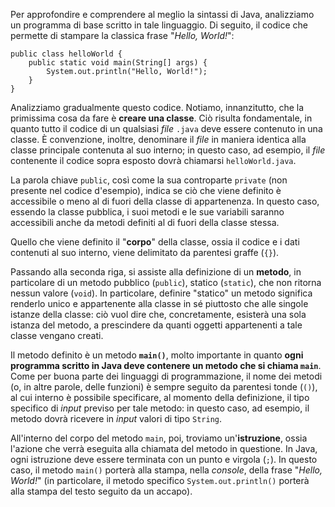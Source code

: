Per approfondire e comprendere al meglio la sintassi di Java, analizziamo un programma di base scritto in tale linguaggio. Di seguito, il codice che permette di stampare la classica frase "*Hello, World!*":

```
public class helloWorld {
    public static void main(String[] args) {
        System.out.println("Hello, World!");
    }
}
```

Analizziamo gradualmente questo codice. Notiamo, innanzitutto, che la primissima cosa da fare è **creare una classe**. Ciò risulta fondamentale, in quanto tutto il codice di un qualsiasi *file* `.java` deve essere contenuto in una classe. È convenzione, inoltre, denominare il *file* in maniera identica alla classe principale contenuta al suo interno; in questo caso, ad esempio, il *file* contenente il codice sopra esposto dovrà chiamarsi `helloWorld.java`.

La parola chiave `public`, così come la sua controparte `private` (non presente nel codice d'esempio), indica se ciò che viene definito è accessibile o meno al di fuori della classe di appartenenza. In questo caso, essendo la classe pubblica, i suoi metodi e le sue variabili saranno accessibili anche da metodi definiti al di fuori della classe stessa.

Quello che viene definito il "**corpo**" della classe, ossia il codice e i dati contenuti al suo interno, viene delimitato da parentesi graffe (`{}`).

Passando alla seconda riga, si assiste alla definizione di un **metodo**, in particolare di un metodo pubblico (`public`), statico (`static`), che non ritorna nessun valore (`void`). In particolare, definire "statico" un metodo significa renderlo unico e appartenente alla classe in sé piuttosto che alle singole istanze della classe: ciò vuol dire che, concretamente, esisterà una sola istanza del metodo, a prescindere da quanti oggetti appartenenti a tale classe vengano creati.

Il metodo definito è un metodo **`main()`**, molto importante in quanto **ogni programma scritto in Java deve contenere un metodo che si chiama `main`**. Come per buona parte dei linguaggi di programmazione, il nome dei metodi (o, in altre parole, delle funzioni) è sempre seguito da parentesi tonde (`()`), al cui interno è possibile specificare, al momento della definizione, il tipo specifico di *input* previso per tale metodo: in questo caso, ad esempio, il metodo dovrà ricevere in *input* valori di tipo `String`.

All'interno del corpo del metodo `main`, poi, troviamo un'**istruzione**, ossia l'azione che verrà eseguita alla chiamata del metodo in questione. In Java, ogni istruzione deve essere terminata con un punto e virgola (`;`). In questo caso, il metodo `main()` porterà alla stampa, nella *console*, della frase "*Hello, World!*" (in particolare, il metodo specifico `System.out.println()` porterà alla stampa del testo seguito da un accapo).